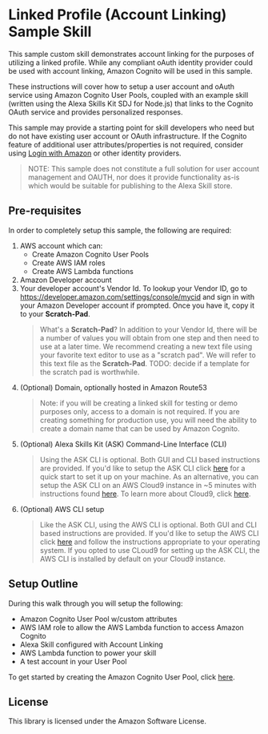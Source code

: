 # Linked Profile (Account Linking) Sample Skill

This sample custom skill demonstrates account linking for the purposes of utilizing a linked profile.  While any compliant oAuth identity provider could be used with account linking, Amazon Cognito will be used in this sample.

These instructions will cover how to setup a user account and oAuth service using Amazon Cognito User Pools, coupled with an example skill (written using the Alexa Skills Kit SDJ for Node.js) that links to the Cognito OAuth service and provides personalized responses.

This sample may provide a starting point for skill developers who need but do not have existing user account or OAuth infrastructure. If the Cognito feature of additional user attributes/properties is not required, consider using [Login with Amazon](https://login.amazon.com) or other identity providers.

> NOTE: This sample does not constitute a full solution for user account management and OAUTH, nor does it provide functionality as-is which would be suitable for publishing to the Alexa Skill store.

## Pre-requisites

In order to completely setup this sample, the following are required:

1. AWS account which can:
    * Create Amazon Cognito User Pools
    * Create AWS IAM roles
    * Create AWS Lambda functions
1. Amazon Developer account
1. Your developer account's Vendor Id. To lookup your Vendor ID, go to https://developer.amazon.com/settings/console/mycid and sign in with your Amazon Developer account if prompted. Once you have it, copy it to your **Scratch-Pad**.
    > What's a **Scratch-Pad**?  In addition to your Vendor Id, there will be a number of values you will obtain from one step and then need to use at a later time.  We recommend creating a new text file using your favorite text editor to use as a "scratch pad". We will refer to this text file as the **Scratch-Pad**.
TODO: decide if a template for the scratch pad is worthwhile.
1. (Optional) Domain, optionally hosted in Amazon Route53
    > Note: if you will be creating a linked skill for testing or demo purposes only, access to a domain is not required.  If you are creating something for production use, you will need the ability to create a domain name that can be used by Amazon Cognito.
1. (Optional) Alexa Skills Kit (ASK) Command-Line Interface (CLI)
    > Using the ASK CLI is optional.  Both GUI and CLI based instructions are provided. If you'd like to setup the ASK CLI click [here](https://alexa.design/cli-setup) for a quick start to set it up on your machine.  As an alternative, you can setup the ASK CLI on an AWS Cloud9 instance in ~5 minutes with instructions found [here](https://alexa.design/cli-cloud9). To learn more about Cloud9, click [here](https://aws.amazon.com/cloud9).
1. (Optional) AWS CLI setup
    > Like the ASK CLI, using the AWS CLI is optional.  Both GUI and CLI based instructions are provided.  If you'd like to setup the AWS CLI click [here](https://aws.amazon.com/cli) and follow the instructions appropriate to your operating system.  If you opted to use CLoud9 for setting up the ASK CLI, the AWS CLI is installed by default on your Cloud9 instance.

## Setup Outline

During this walk through you will setup the following:
* Amazon Cognito User Pool w/custom attributes
* AWS IAM role to allow the AWS Lambda function to access Amazon Cognito
* Alexa Skill configured with Account Linking
* AWS Lambda function to power your skill
* A test account in your User Pool

To get started by creating the Amazon Cognito User Pool, click [here](./instructions/setup-cognito.md).

## License

This library is licensed under the Amazon Software License.
